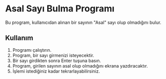 # Asal Sayı Bulma Programı

Bu program, kullanıcıdan alınan bir sayının "Asal" sayı olup olmadığını bulur.

## Kullanım

1. Programı çalıştırın.
2. Program, bir sayı girmenizi isteyecektir.
3. Bir sayı girdikten sonra Enter tuşuna basın.
4. Program, girilen sayının asal olup olmadığını ekrana yazdıracaktır.
5. İşlemi istediğiniz kadar tekrarlayabilirsiniz.
